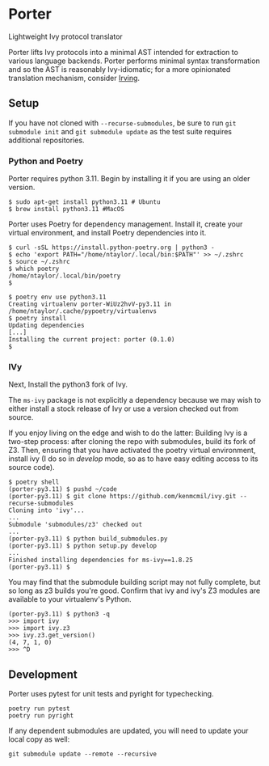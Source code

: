 # Porter

Lightweight Ivy protocol translator

Porter lifts Ivy protocols into a minimal AST intended for extraction to
various language backends. Porter performs minimal syntax transformation and so
the AST is reasonably Ivy-idiomatic; for a more opinionated translation
mechanism, consider [Irving](https://github.com/dijkstracula/irving).

## Setup

If you have not cloned with `--recurse-submodules`, be sure to run `git
submodule init` and `git submodule update` as the test suite requires
additional repositories.

### Python and Poetry

Porter requires python 3.11.  Begin by installing it if you are using an older
version.

```
$ sudo apt-get install python3.11 # Ubuntu
$ brew install python3.11 #MacOS
```

Porter uses Poetry for dependency management. Install it, create your virtual 
environment, and install Poetry dependencies into it.

```
$ curl -sSL https://install.python-poetry.org | python3 -
$ echo 'export PATH="/home/ntaylor/.local/bin:$PATH"' >> ~/.zshrc
$ source ~/.zshrc
$ which poetry         
/home/ntaylor/.local/bin/poetry
$ 
```

```
$ poetry env use python3.11
Creating virtualenv porter-WiUz2hvV-py3.11 in /home/ntaylor/.cache/pypoetry/virtualenvs
$ poetry install
Updating dependencies
[...]
Installing the current project: porter (0.1.0)
$
```

### IVy

Next, Install the python3 fork of Ivy. 

The `ms-ivy` package is not explicitly a dependency because we may wish to
either install a stock release of Ivy or use a version checked out from source.

If you enjoy living on the edge and wish to do the latter: Building Ivy is a
two-step process: after cloning the repo with submodules, build its fork of Z3.
Then, ensuring that you have activated the poetry virtual environment, install
ivy (I do so in _develop_ mode, so as to have easy editing access to its source
code).

```
$ poetry shell
(porter-py3.11) $ pushd ~/code
(porter-py3.11) $ git clone https://github.com/kenmcmil/ivy.git --recurse-submodules
Cloning into 'ivy'...
...
Submodule 'submodules/z3' checked out
...
(porter-py3.11) $ python build_submodules.py
(porter-py3.11) $ python setup.py develop 
...
Finished installing dependencies for ms-ivy==1.8.25
(porter-py3.11) $
```

You may find that the submodule building script may not fully complete, but so
long as z3 builds you're good.  Confirm that ivy and ivy's Z3 modules are
available to your virtualenv's Python.

```
(porter-py3.11) $ python3 -q
>>> import ivy
>>> import ivy.z3
>>> ivy.z3.get_version()
(4, 7, 1, 0)
>>> ^D
```

## Development

Porter uses pytest for unit tests and pyright for typechecking.

```commandline
poetry run pytest
poetry run pyright
```

If any dependent submodules are updated, you will need to update your local
copy as well:

```commandline
git submodule update --remote --recursive
```
